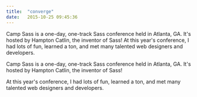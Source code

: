 ```yaml
---
title:  "converge"
date:   2015-10-25 09:45:36
---
```


Camp Sass is a one-day, one-track Sass conference held in Atlanta, GA. It's hosted by Hampton Catlin, the inventor of Sass! At this year's conference, I had lots of fun, learned a ton, and met many talented web designers and developers.

Camp Sass is a one-day, one-track Sass conference held in Atlanta, GA. It's hosted by Hampton Catlin, the inventor of Sass!

At this year's conference, I had lots of fun, learned a ton, and met many talented web designers and developers.
